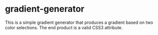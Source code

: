 # gradient-generator
This is a simple gradient generator that produces a gradient based on two color selections. The end product is a valid CSS3 attribute.